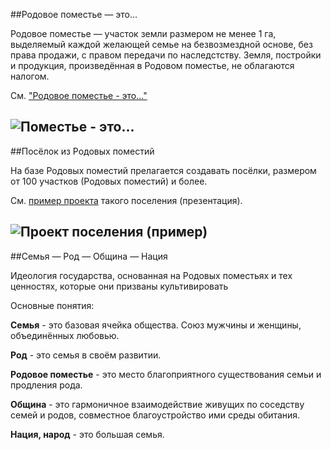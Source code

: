 ##Родовое поместье — это...

Родовое поместье — участок земли размером не менее 1 га, выделяемый каждой желающей семье на безвозмездной основе, без права продажи, с правом передачи по наследстству. Земля, постройки и продукция, произведённая в Родовом поместье, не облагаются налогом.

См. ["Родовое поместье - это..."](http://rodovoe-pomestie.by/ru/index.php)

![Поместье - это...](http://soil.by/modx/assets/gallery/4/29.jpg)
----

##Посёлок из Родовых поместий

На базе Родовых поместий прелагается создавать посёлки, размером от 100 участков (Родовых поместий) и более.

См. [пример проекта](http://www.ecology.md/section.php?section=ecoset&presentation=1) такого поселения (презентация).

![Проект поселения (пример)](http://soil.by/modx/assets/gallery/4/30.jpg)
----

##Семья — Род — Община — Нация

Идеология государства, основанная на Родовых поместьях и тех ценностях, которые они призваны культивировать

Основные понятия:

**Семья** - это базовая ячейка общества. Союз мужчины и женщины, объединённых любовью.

**Род** - это семья в своём развитии.

**Родовое поместье** - это место благоприятного существования семьи и продления рода.

**Община** - это гармоничное взаимодействие живущих по соседству семей и родов, совместное благоустройство ими среды обитания.

**Нация, народ** - это большая семья.
